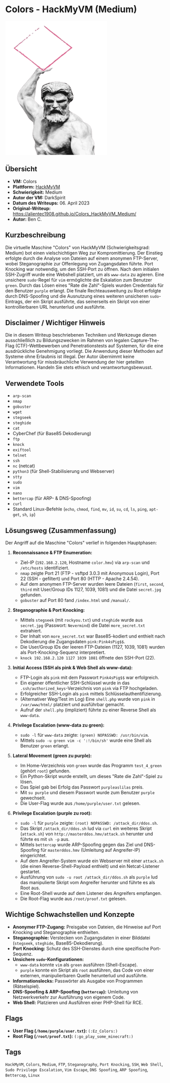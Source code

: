 # Colors - HackMyVM (Medium)

![Colors Icon](Colors.png)

## Übersicht

*   **VM:** Colors
*   **Plattform:** [HackMyVM](https://hackmyvm.eu/machines/machine.php?vm=Colors)
*   **Schwierigkeit:** Medium
*   **Autor der VM:** DarkSpirit
*   **Datum des Writeups:** 06. April 2023
*   **Original-Writeup:** https://alientec1908.github.io/Colors_HackMyVM_Medium/
*   **Autor:** Ben C.

## Kurzbeschreibung

Die virtuelle Maschine "Colors" von HackMyVM (Schwierigkeitsgrad: Medium) bot einen vielschichtigen Weg zur Kompromittierung. Der Einstieg erfolgte durch die Analyse von Dateien auf einem anonymen FTP-Server, wobei Steganographie zur Offenlegung von Zugangsdaten führte. Port Knocking war notwendig, um den SSH-Port zu öffnen. Nach dem initialen SSH-Zugriff wurde eine Webshell platziert, um als `www-data` zu agieren. Eine unsichere `sudo`-Regel für `vim` ermöglichte die Eskalation zum Benutzer `green`. Durch das Lösen eines "Rate die Zahl"-Spiels wurden Credentials für den Benutzer `purple` erlangt. Die finale Rechteausweitung zu Root erfolgte durch DNS-Spoofing und die Ausnutzung eines weiteren unsicheren `sudo`-Eintrags, der ein Skript ausführte, das seinerseits ein Skript von einer kontrollierbaren URL herunterlud und ausführte.

## Disclaimer / Wichtiger Hinweis

Die in diesem Writeup beschriebenen Techniken und Werkzeuge dienen ausschließlich zu Bildungszwecken im Rahmen von legalen Capture-The-Flag (CTF)-Wettbewerben und Penetrationstests auf Systemen, für die eine ausdrückliche Genehmigung vorliegt. Die Anwendung dieser Methoden auf Systeme ohne Erlaubnis ist illegal. Der Autor übernimmt keine Verantwortung für missbräuchliche Verwendung der hier geteilten Informationen. Handeln Sie stets ethisch und verantwortungsbewusst.

## Verwendete Tools

*   `arp-scan`
*   `nmap`
*   `gobuster`
*   `wget`
*   `stegseek`
*   `steghide`
*   `cat`
*   CyberChef (für Base85 Dekodierung)
*   `ftp`
*   `knock`
*   `exiftool`
*   `telnet`
*   `ssh`
*   `nc` (netcat)
*   `python3` (für Shell-Stabilisierung und Webserver)
*   `stty`
*   `sudo`
*   `vim`
*   `nano`
*   `bettercap` (für ARP- & DNS-Spoofing)
*   `curl`
*   Standard Linux-Befehle (`echo`, `chmod`, `find`, `mv`, `id`, `su`, `cd`, `ls`, `ping`, `apt-get`, `sh`, `ip`)

## Lösungsweg (Zusammenfassung)

Der Angriff auf die Maschine "Colors" verlief in folgenden Hauptphasen:

1.  **Reconnaissance & FTP Enumeration:**
    *   Ziel-IP (`192.168.2.120`, Hostname `color.hmv`) via `arp-scan` und `/etc/hosts` identifiziert.
    *   `nmap` zeigte Port 21 (FTP - vsftpd 3.0.3 mit Anonymous Login), Port 22 (SSH - gefiltert) und Port 80 (HTTP - Apache 2.4.54).
    *   Auf dem anonymen FTP-Server wurden leere Dateien (`first`, `second`, `third` mit User/Group IDs 1127, 1039, 1081) und die Datei `secret.jpg` gefunden.
    *   `gobuster` auf Port 80 fand `/index.html` und `/manual/`.

2.  **Steganographie & Port Knocking:**
    *   Mittels `stegseek` (mit `rockyou.txt`) und `steghide` wurde aus `secret.jpg` (Passwort: `Nevermind`) die Datei `more_secret.txt` extrahiert.
    *   Der Inhalt von `more_secret.txt` war Base85-kodiert und enthielt nach Dekodierung die Zugangsdaten `pink:Pink4sPig$$`.
    *   Die User/Group IDs der leeren FTP-Dateien (1127, 1039, 1081) wurden als Port-Knocking-Sequenz interpretiert.
    *   `knock 192.168.2.120 1127 1039 1081` öffnete den SSH-Port (22).

3.  **Initial Access (SSH als pink & Web Shell als www-data):**
    *   FTP-Login als `pink` mit dem Passwort `Pink4sPig$$` war erfolgreich.
    *   Ein eigener öffentlicher SSH-Schlüssel wurde in das `.ssh/authorized_keys`-Verzeichnis von `pink` via FTP hochgeladen.
    *   Erfolgreicher SSH-Login als `pink` mittels Schlüsselauthentifizierung.
    *   (Alternativer Weg/Test im Log) Eine `shell.php` wurde von `pink` in `/var/www/html/` platziert und ausführbar gemacht.
    *   Aufruf der `shell.php` (impliziert) führte zu einer Reverse Shell als `www-data`.

4.  **Privilege Escalation (www-data zu green):**
    *   `sudo -l` für `www-data` zeigte: `(green) NOPASSWD: /usr/bin/vim`.
    *   Mittels `sudo -u green vim -c ':!/bin/sh'` wurde eine Shell als Benutzer `green` erlangt.

5.  **Lateral Movement (green zu purple):**
    *   Im Home-Verzeichnis von `green` wurde das Programm `test_4_green` (gehört `root`) gefunden.
    *   Ein Python-Skript wurde erstellt, um dieses "Rate die Zahl"-Spiel zu lösen.
    *   Das Spiel gab bei Erfolg das Passwort `purpleaslilas` preis.
    *   Mit `su purple` und diesem Passwort wurde zum Benutzer `purple` gewechselt.
    *   Die User-Flag wurde aus `/home/purple/user.txt` gelesen.

6.  **Privilege Escalation (purple zu root):**
    *   `sudo -l` für `purple` zeigte: `(root) NOPASSWD: /attack_dir/ddos.sh`.
    *   Das Skript `/attack_dir/ddos.sh` lud via `curl` ein weiteres Skript (`attack.sh`) von `http://masterddos.hmv/attack.sh` herunter und führte es mit `sh -p` aus.
    *   Mittels `bettercap` wurde ARP-Spoofing gegen das Ziel und DNS-Spoofing für `masterddos.hmv` (Umleitung auf Angreifer-IP) eingerichtet.
    *   Auf dem Angreifer-System wurde ein Webserver mit einer `attack.sh` (die einen Reverse-Shell-Payload enthielt) und ein Netcat-Listener gestartet.
    *   Ausführung von `sudo -u root /attack_dir/ddos.sh` als `purple` lud das manipulierte Skript vom Angreifer herunter und führte es als Root aus.
    *   Eine Root-Shell wurde auf dem Listener des Angreifers empfangen.
    *   Die Root-Flag wurde aus `/root/proof.txt` gelesen.

## Wichtige Schwachstellen und Konzepte

*   **Anonymer FTP-Zugang:** Preisgabe von Dateien, die Hinweise auf Port Knocking und Steganographie enthielten.
*   **Steganographie:** Verstecken von Zugangsdaten in einer Bilddatei (`stegseek`, `steghide`, Base85-Dekodierung).
*   **Port Knocking:** Schutz des SSH-Dienstes durch eine spezifische Port-Sequenz.
*   **Unsichere `sudo`-Konfigurationen:**
    *   `www-data` konnte `vim` als `green` ausführen (Shell-Escape).
    *   `purple` konnte ein Skript als `root` ausführen, das Code von einer externen, manipulierbaren Quelle herunterlud und ausführte.
*   **Informationslecks:** Passwörter als Ausgabe von Programmen (Rätselspiel).
*   **DNS-Spoofing & ARP-Spoofing (`bettercap`):** Umleitung von Netzwerkverkehr zur Ausführung von eigenem Code.
*   **Web Shell:** Platzieren und Ausführen einer PHP-Shell für RCE.

## Flags

*   **User Flag (`/home/purple/user.txt`):** `(:Ez_Colors:)`
*   **Root Flag (`/root/proof.txt`):** `(:go_play_some_minecraft:)`

## Tags

`HackMyVM`, `Colors`, `Medium`, `FTP`, `Steganography`, `Port Knocking`, `SSH`, `Web Shell`, `Sudo Privilege Escalation`, `Vim Escape`, `DNS Spoofing`, `ARP Spoofing`, `Bettercap`, `Linux`
